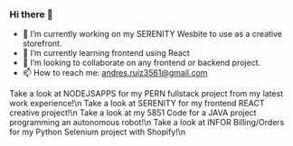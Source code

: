 ### Hi there 👋
- 🔭 I’m currently working on my SERENITY Wesbite to use as a creative storefront.
- 🌱 I’m currently learning frontend using React
- 👯 I’m looking to collaborate on any frontend or backend project.
- 📫 How to reach me: andres.ruiz3561@gmail.com 


Take a look at NODEJSAPPS for my PERN fullstack project from my latest work experience!\n
Take a look at SERENITY for my frontend REACT creative project!\n
Take a look at my 5851 Code for a JAVA project programming an autonomous robot!\n
Take a look at INFOR Billing/Orders for my Python Selenium project with Shopify!\n

<!--
**Andresr35/Andresr35** is a ✨ _special_ ✨ repository because its `README.md` (this file) appears on your GitHub profile.

Here are some ideas to get you started:

- 🔭 I’m currently working on ...
- 🌱 I’m currently learning ...
- 👯 I’m looking to collaborate on ...
- 🤔 I’m looking for help with ...
- 💬 Ask me about ...
- 📫 How to reach me: ...
- 😄 Pronouns: ...
- ⚡ Fun fact: ...
-->
